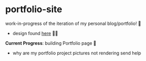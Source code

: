 # portfolio-site
work-in-progress of the iteration of my personal blog/portfolio! 💛

- design found [here](https://www.figma.com/file/wF3qrOAqxF8JbxUMxAn3Jb/Personal-Projects?node-id=0%3A1) 🎨✨ 

**Current Progress**: building Portfolio page 👀
- why are my portfolio project pictures not rendering send help
